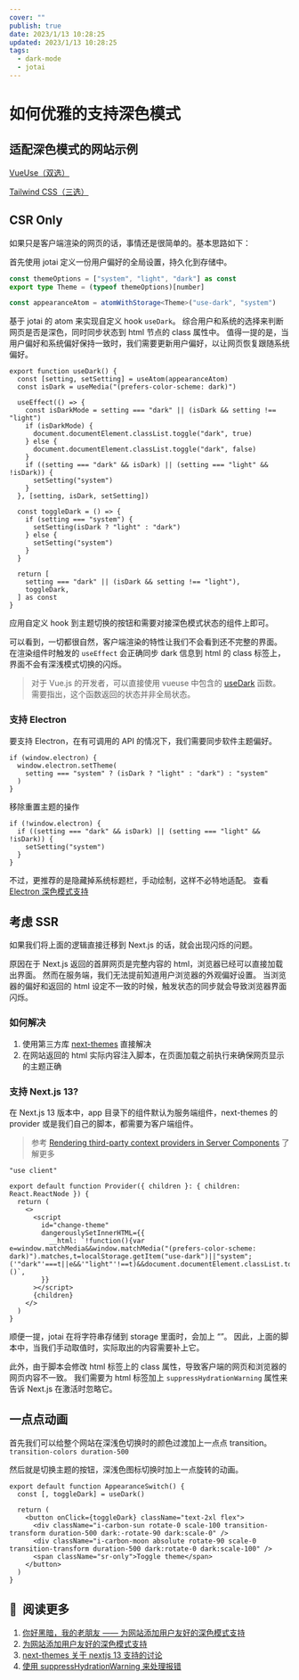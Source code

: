 ```yaml
---
cover: ""
publish: true
date: 2023/1/13 10:28:25
updated: 2023/1/13 10:28:25
tags:
  - dark-mode
  - jotai
---
```


# 如何优雅的支持深色模式

## 适配深色模式的网站示例

[VueUse（双选）](https://vueuse.org/)

[Tailwind CSS（三选）](https://tailwindcss.com/)

## CSR Only

如果只是客户端渲染的网页的话，事情还是很简单的。基本思路如下：

首先使用 jotai 定义一份用户偏好的全局设置，持久化到存储中。

```ts
const themeOptions = ["system", "light", "dark"] as const
export type Theme = (typeof themeOptions)[number]

const appearanceAtom = atomWithStorage<Theme>("use-dark", "system")
```

基于 jotai 的 atom 来实现自定义 hook `useDark`。
综合用户和系统的选择来判断网页是否是深色，同时同步状态到 html 节点的 class 属性中。
值得一提的是，当用户偏好和系统偏好保持一致时，我们需要更新用户偏好，以让网页恢复跟随系统偏好。

```tsx
export function useDark() {
  const [setting, setSetting] = useAtom(appearanceAtom)
  const isDark = useMedia("(prefers-color-scheme: dark)")

  useEffect(() => {
    const isDarkMode = setting === "dark" || (isDark && setting !== "light")
    if (isDarkMode) {
      document.documentElement.classList.toggle("dark", true)
    } else {
      document.documentElement.classList.toggle("dark", false)
    }
    if ((setting === "dark" && isDark) || (setting === "light" && !isDark)) {
      setSetting("system")
    }
  }, [setting, isDark, setSetting])

  const toggleDark = () => {
    if (setting === "system") {
      setSetting(isDark ? "light" : "dark")
    } else {
      setSetting("system")
    }
  }

  return [
    setting === "dark" || (isDark && setting !== "light"),
    toggleDark,
  ] as const
}
```

应用自定义 hook 到主题切换的按钮和需要对接深色模式状态的组件上即可。

可以看到，一切都很自然，客户端渲染的特性让我们不会看到还不完整的界面。
在渲染组件时触发的 `useEffect` 会正确同步 dark 信息到 html 的 class 标签上，界面不会有深浅模式切换的闪烁。

> 对于 Vue.js 的开发者，可以直接使用 vueuse 中包含的 [useDark](https://vueuse.org/core/usedark/#usedark) 函数。
> 需要指出，这个函数返回的状态并非全局状态。

### 支持 Electron

要支持 Electron，在有可调用的 API 的情况下，我们需要同步软件主题偏好。

```tsx
if (window.electron) {
  window.electron.setTheme(
    setting === "system" ? (isDark ? "light" : "dark") : "system"
  )
}
```

移除重置主题的操作

```tsx
if (!window.electron) {
  if ((setting === "dark" && isDark) || (setting === "light" && !isDark)) {
    setSetting("system")
  }
}
```

不过，更推荐的是隐藏掉系统标题栏，手动绘制，这样不必特地适配。
查看 [Electron 深色模式支持](https://www.notion.so/Electron-86cfd32d9fe24f0dbd1c367a20ca5b50?pvs=21)

## 考虑 SSR

如果我们将上面的逻辑直接迁移到 Next.js 的话，就会出现闪烁的问题。

原因在于 Next.js 返回的首屏网页是完整内容的 html，浏览器已经可以直接加载出界面。
然而在服务端，我们无法提前知道用户浏览器的外观偏好设置。
当浏览器的偏好和返回的 html 设定不一致的时候，触发状态的同步就会导致浏览器界面闪烁。

### 如何解决

1. 使用第三方库 [next-themes](https://github.com/pacocoursey/next-themes) 直接解决
2. 在网站返回的 html 实际内容注入脚本，在页面加载之前执行来确保网页显示的主题正确

### 支持 Next.js 13?

在 Next.js 13 版本中，app 目录下的组件默认为服务端组件，next-themes 的 provider 或是我们自己的脚本，都需要为客户端组件。

> 参考 [Rendering third-party context providers in Server Components](https://nextjs.org/docs/getting-started/react-essentials#rendering-third-party-context-providers-in-server-components) 了解更多

```tsx
"use client"

export default function Provider({ children }: { children: React.ReactNode }) {
  return (
    <>
      <script
        id="change-theme"
        dangerouslySetInnerHTML={{
          __html: `!function(){var e=window.matchMedia&&window.matchMedia("(prefers-color-scheme: dark)").matches,t=localStorage.getItem("use-dark")||"system";('"dark"'===t||e&&'"light"'!==t)&&document.documentElement.classList.toggle("dark",!0)}()`,
        }}
      ></script>
      {children}
    </>
  )
}
```

顺便一提，jotai 在将字符串存储到 storage 里面时，会加上 “”。
因此，上面的脚本中，当我们手动取值时，实际取出的内容需要补上它。

此外，由于脚本会修改 html 标签上的 class 属性，导致客户端的网页和浏览器的网页内容不一致。
我们需要为 html 标签加上 `suppressHydrationWarning` 属性来告诉 Next.js 在激活时忽略它。

## 一点点动画

首先我们可以给整个网站在深浅色切换时的颜色过渡加上一点点 transition。`transition-colors duration-500`

然后就是切换主题的按钮，深浅色图标切换时加上一点旋转的动画。

```tsx
export default function AppearanceSwitch() {
  const [, toggleDark] = useDark()

  return (
    <button onClick={toggleDark} className="text-2xl flex">
      <div className="i-carbon-sun rotate-0 scale-100 transition-transform duration-500 dark:-rotate-90 dark:scale-0" />
      <div className="i-carbon-moon absolute rotate-90 scale-0 transition-transform duration-500 dark:rotate-0 dark:scale-100" />
      <span className="sr-only">Toggle theme</span>
    </button>
  )
}
```

## 📖  阅读更多

1. [你好黑暗，我的老朋友 —— 为网站添加用户友好的深色模式支持](https://blog.skk.moe/post/hello-darkmode-my-old-friend)
2. [为网站添加用户友好的深色模式支持](https://blog.skk.moe/post/use-nextjs-and-hexo-to-rebuild-my-blog/#Wei-Wang-Zhan-Tian-Jia-Yong-Hu-You-Hao-De-Shen-Se-Mo-Shi-Zhi-Chi)
3. [next-themes 关于 nextjs 13 支持的讨论](https://github.com/pacocoursey/next-themes/issues/152)
4. [使用 suppressHydrationWarning 来处理报错](https://github.com/pacocoursey/next-themes/issues/152#issuecomment-1364280564)
